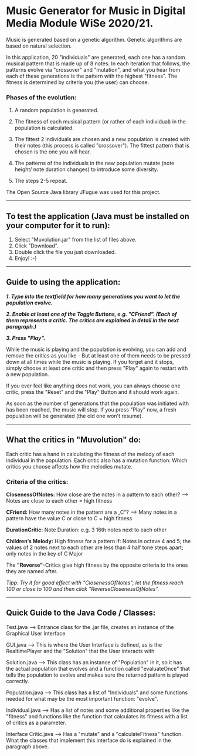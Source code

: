 # Music Generator for Music in Digital Media Module WiSe 2020/21.

Music is generated based on a genetic algorithm.
Genetic algorithms are based on natural selection.

In this application, 20 "individuals" are generated, each one has a random musical pattern that is made up of 8 notes.
In each iteration that follows, the patterns evolve via "crossover" and "mutation", and what you hear from each of these generations is the pattern with the highest "fitness".
The fitness is determined by criteria you (the user) can choose.

### Phases of the evolution:
1. A random population is generated.

2. The fitness of each musical pattern (or rather of each individual) in the population is calculated.

3. The fittest 2 individuals are chosen and a new population is created with their notes (this process is called "crossover").
	The fittest pattern that is chosen is the one you will hear.

4. The patterns of the individuals in the new population mutate (note height/ note duration changes) to introduce some diversity.

5. The steps 2-5 repeat.


The Open Source Java library JFugue was used for this project.


***

## To test the application (Java must be installed on your computer for it to run):

1. Select "Muvolution.jar" from the list of files above.
2. Click "Download".
3. Double click the file you just downloaded.
4. Enjoy! :-)

***

## Guide to using the application:

***1. Type into the textfield for how many generations you want to let the population evolve.***

***2. Enable at least one of the Toggle Buttons, e.g. "CFriend". (Each of them represents a critic. The critics are explained in detail in the next paragraph.)***

***3. Press "Play".***

While the music is playing and the population is evolving, you can add and remove the critics as you like -
But at least one of them needs to be pressed down at all times while the music is playing.
If you forget and it stops, simply choose at least one critic and then press "Play" again to restart with a new population.

If you ever feel like anything does not work, you can always choose one critic, press the "Reset" and the "Play" Button and it should work again.

As soon as the number of generations that the population was initiated with has been reached, the music will stop. If you press "Play" now, a fresh population will be generated (the old one won't resume).

***

## What the critics in "Muvolution" do:

Each critic has a hand in calculating the fitness of the melody of each individual in the population.
Each critic also has a mutation function: Which critics you choose affects how the melodies mutate.

### Criteria of the critics:

**ClosenessOfNotes:** How close are the notes in a pattern to each other? --> Notes are close to each other = high fitness

**CFriend:** How many notes in the pattern are a „C“? --> Many notes in a pattern have the value C or close to C = high fitness

**DurationCritic:** Note Duration: e.g. 3 16th notes next to each other

**Children‘s Melody:** High fitness for a pattern if: Notes in octave 4 and 5; the values of 2 notes next to each other are less than 4 half tone steps apart; only notes in the key of C Major

The **"Reverse"**-Critics give high fitness by the opposite criteria to the ones they are named after.

*Tipp: Try it for good effect with "ClosenessOfNotes", let the fitness reach 100 or close to 100 and then click "ReverseClosenessOfNotes".*

***

## Quick Guide to the Java Code / Classes:

Test.java --> Entrance class for the .jar file, creates an instance of the Graphical User Interface

GUI.java --> This is where the User Interface is defined, as is the RealtimePlayer and the "Solution" that the User interacts with

Solution.java --> This class has an instance of "Population" in it, so it has the actual population that evolves and a function called "evaluateOnce" that tells the population to evolve and makes sure the returned pattern is played correctly.

Population.java --> This class has a list of "Individuals" and some functions needed for what may be the most important function: "evolve".

Individual.java --> Has a list of notes and some additional properties like the "fitness" and functions like the function that calculates its fitness with a list of critics as a parameter.

Interface Critic.java --> Has a "mutate" and a "calculateFitness" function. What the classes that implement this interface do is explained in the paragraph above.